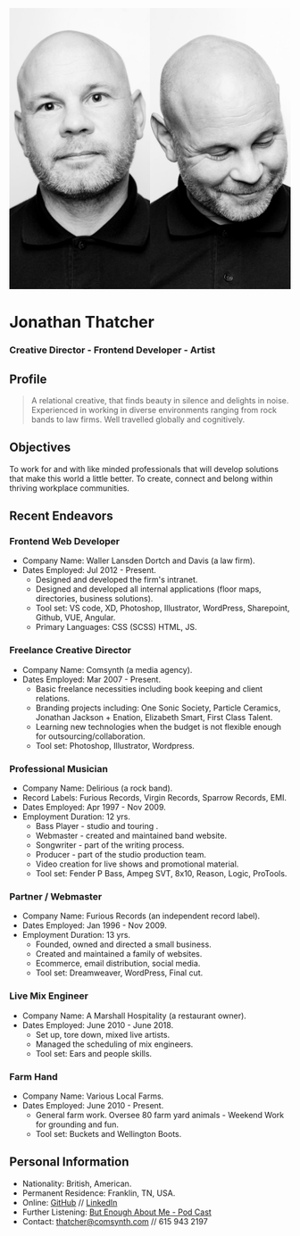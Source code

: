 ![](thatcher.jpg)
# Jonathan Thatcher 
### Creative Director - Frontend Developer - Artist
## Profile
> A relational creative, that finds beauty in silence and delights in noise. Experienced in working in diverse environments ranging from rock bands to law firms. Well travelled globally and cognitively.
## Objectives
To work for and with like minded professionals that will develop solutions that make this world a little better. To create, connect and belong within thriving workplace communities.
## Recent Endeavors
### Frontend Web Developer
- Company Name: Waller Lansden Dortch and Davis (a law firm).
- Dates Employed: Jul 2012 -  Present.
  - Designed and developed the firm's intranet. 
  - Designed and developed all internal applications (floor maps, directories, business solutions).
  - Tool set: VS code, XD, Photoshop, Illustrator, WordPress, Sharepoint, Github,  VUE, Angular. 
  - Primary Languages: CSS (SCSS) HTML, JS.
### Freelance Creative Director
- Company Name: Comsynth (a media agency).
- Dates Employed: Mar 2007 - Present.
  - Basic freelance necessities including book keeping and client relations. 
  - Branding projects including: One Sonic Society, Particle Ceramics, Jonathan Jackson + Enation, Elizabeth Smart, First Class Talent.
  - Learning new technologies when the budget is not flexible enough for outsourcing/collaboration.
  - Tool set: Photoshop, Illustrator, Wordpress.
### Professional Musician
- Company Name: Delirious (a rock band).
- Record Labels: Furious Records, Virgin Records, Sparrow Records, EMI.
- Dates Employed: Apr 1997 - Nov 2009. 
- Employment Duration: 12 yrs.
  - Bass Player - studio and touring .
  - Webmaster - created and maintained band website.
  - Songwriter - part of the writing process.
  - Producer -  part of the studio production team.
  - Video creation for live shows and promotional material.
  - Tool set: Fender P Bass, Ampeg SVT, 8x10, Reason, Logic, ProTools.
### Partner / Webmaster
- Company Name: Furious Records (an independent record label).
- Dates Employed: Jan 1996 - Nov 2009.
- Employment Duration: 13 yrs.
  - Founded, owned and directed a small business.
  - Created and maintained a family of websites. 
  - Ecommerce, email distribution, social media.
  - Tool set: Dreamweaver, WordPress, Final cut.
### Live Mix Engineer
- Company Name: A Marshall Hospitality (a restaurant owner).
- Dates Employed: June 2010 - June 2018.
  - Set up, tore down, mixed live artists.
  - Managed the scheduling of mix engineers.
  - Tool set: Ears and people skills.
### Farm Hand
- Company Name: Various Local Farms.
- Dates Employed: June 2010 - Present.
  - General farm work. Oversee 80 farm yard animals -  Weekend Work for grounding and fun.
  - Tool set: Buckets and Wellington Boots.
## Personal Information
- Nationality: British, American.
- Permanent Residence: Franklin, TN, USA.
- Online: [GitHub](https://github.com/comsynth/resume/) // [LinkedIn](https://www.linkedin.com/in/arkyard/)
- Further Listening: [But Enough About Me - Pod Cast](https://podcasts.apple.com/us/podcast/ep-12-jon-thatcher/id1464781115?i=1000454409914)
- Contact: [thatcher@comsynth.com](mailto:thatcher@comsynth.com) // 615 943 2197

